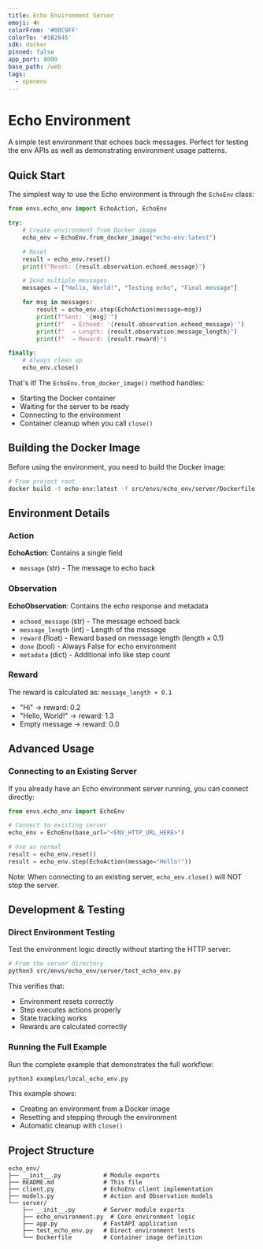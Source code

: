 ```yaml
---
title: Echo Environment Server
emoji: 🔊
colorFrom: '#00C9FF'
colorTo: '#1B2845'
sdk: docker
pinned: false
app_port: 8000
base_path: /web
tags:
  - openenv
---
```


# Echo Environment

A simple test environment that echoes back messages. Perfect for testing the env APIs as well as demonstrating environment usage patterns.

## Quick Start

The simplest way to use the Echo environment is through the `EchoEnv` class:

```python
from envs.echo_env import EchoAction, EchoEnv

try:
    # Create environment from Docker image
    echo_env = EchoEnv.from_docker_image("echo-env:latest")

    # Reset
    result = echo_env.reset()
    print(f"Reset: {result.observation.echoed_message}")

    # Send multiple messages
    messages = ["Hello, World!", "Testing echo", "Final message"]

    for msg in messages:
        result = echo_env.step(EchoAction(message=msg))
        print(f"Sent: '{msg}'")
        print(f"  → Echoed: '{result.observation.echoed_message}'")
        print(f"  → Length: {result.observation.message_length}")
        print(f"  → Reward: {result.reward}")

finally:
    # Always clean up
    echo_env.close()
```

That's it! The `EchoEnv.from_docker_image()` method handles:
- Starting the Docker container
- Waiting for the server to be ready
- Connecting to the environment
- Container cleanup when you call `close()`

## Building the Docker Image

Before using the environment, you need to build the Docker image:

```bash
# From project root
docker build -t echo-env:latest -f src/envs/echo_env/server/Dockerfile .
```

## Environment Details

### Action
**EchoAction**: Contains a single field
- `message` (str) - The message to echo back

### Observation
**EchoObservation**: Contains the echo response and metadata
- `echoed_message` (str) - The message echoed back
- `message_length` (int) - Length of the message
- `reward` (float) - Reward based on message length (length × 0.1)
- `done` (bool) - Always False for echo environment
- `metadata` (dict) - Additional info like step count

### Reward
The reward is calculated as: `message_length × 0.1`
- "Hi" → reward: 0.2
- "Hello, World!" → reward: 1.3
- Empty message → reward: 0.0

## Advanced Usage

### Connecting to an Existing Server

If you already have an Echo environment server running, you can connect directly:

```python
from envs.echo_env import EchoEnv

# Connect to existing server
echo_env = EchoEnv(base_url="<ENV_HTTP_URL_HERE>")

# Use as normal
result = echo_env.reset()
result = echo_env.step(EchoAction(message="Hello!"))
```

Note: When connecting to an existing server, `echo_env.close()` will NOT stop the server.

## Development & Testing

### Direct Environment Testing

Test the environment logic directly without starting the HTTP server:

```bash
# From the server directory
python3 src/envs/echo_env/server/test_echo_env.py
```

This verifies that:
- Environment resets correctly
- Step executes actions properly
- State tracking works
- Rewards are calculated correctly

### Running the Full Example

Run the complete example that demonstrates the full workflow:

```bash
python3 examples/local_echo_env.py
```

This example shows:
- Creating an environment from a Docker image
- Resetting and stepping through the environment
- Automatic cleanup with `close()`

## Project Structure

```
echo_env/
├── __init__.py            # Module exports
├── README.md              # This file
├── client.py              # EchoEnv client implementation
├── models.py              # Action and Observation models
└── server/
    ├── __init__.py        # Server module exports
    ├── echo_environment.py  # Core environment logic
    ├── app.py             # FastAPI application
    ├── test_echo_env.py   # Direct environment tests
    └── Dockerfile         # Container image definition
```

